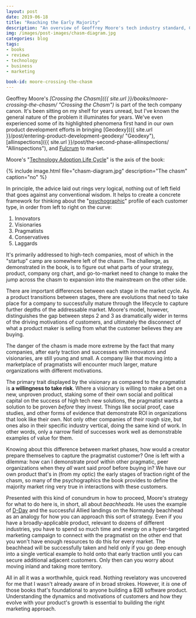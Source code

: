 ```yaml
---
layout: post
date: 2019-06-18
title: "Reaching the Early Majority"
description: "An overview of Geoffrey Moore's tech industry standard, Crossing the Chasm."
img: /images/post-images/chasm-diagram.jpg
categories: blog
tags:
- books
- reviews
- technology
- business
- marketing

book-id: moore-crossing-the-chasm
---
```


Geoffrey Moore's _[Crossing the Chasm]({{ site.url }}/books/moore-crossing-the-chasm/ "Crossing the Chasm")_ is part of the tech company canon. It's been sitting on my shelf for years unread, but I've known the general nature of the problem it illuminates for years. We've even experienced some of its highlighted phenomena first hand in our own product development efforts in bringing [Geodexy]({{ site.url }}/post/entering-product-development-geodexy/ "Geodexy"), [allinspections]({{ site.url }}/post/the-second-phase-allinspections/ "Allinspections"), and [Fulcrum](https://www.fulcrumapp.com/ "Fulcrum") to market.

Moore's "[Technology Adoption Life Cycle](https://en.wikipedia.org/wiki/Technology_adoption_life_cycle "Technology adoption life cycle")" is the axis of the book:

{% include image.html file="chasm-diagram.jpg" description="The chasm" caption="no" %}

In principle, the advice laid out rings very logical, nothing out of left field that goes against any conventional wisdom. It helps to create a concrete framework for thinking about the "[psychographic](https://en.wikipedia.org/wiki/Psychographics "Psychographics")" profile of each customer type, in order from left to right on the curve:

1. Innovators
2. Visionaries
3. Pragmatists
4. Conservatives
5. Laggards

It's primarily addressed to high-tech companies, most of which in the "startup" camp are somewhere left of the chasm. The challenge, as demonstrated in the book, is to figure out what parts of your strategy, product, company org chart, and go-to-market need to change to make the jump across the chasm to expansion into the mainstream on the other side.

There are important differences between each stage in the market cycle. As a product transitions between stages, there are evolutions that need to take place for a company to successfully mature through the lifecycle to capture further depths of the addressable market. Moore's model, however, distinguishes the gap between steps 2 and 3 as dramatically wider in terms of the driving motivations of customers, and ultimately the disconnect of what a product maker is selling from what the customer believes they are buying.

The danger of the chasm is made more extreme by the fact that many companies, after early traction and successes with innovators and visionaries, are still young and small. A company like that moving into a marketplace of pragmatists will encounter much larger, mature organizations with different motivations.

The primary trait displayed by the visionary as compared to the pragmatist is **a willingness to take risk**. Where a visionary is willing to make a bet on a new, unproven product, staking some of their own social and political capital on the success of high tech new solutions, the pragmatist wants a solution to be proven _before_ they invest. Things like social proof, case studies, and other forms of evidence that demonstrate ROI in organizations that look like their own. Not only other companies of their rough size, but ones also in their specific industry vertical, doing the same kind of work. In other words, only a narrow field of successes work well as demonstrable examples of value for them.

Knowing about this difference between market phases, how would a creator prepare themselves to capture the pragmatist customer? One is left with a dilemma: how can I demonstrate proof within other pragmatic, peer organizations when they *all* want said proof before buying in? We have our own product that's in (from my optic) the early stages of traction right of the chasm, so many of the psychographics the book provides to define the majority market ring very true in interactions with these customers.

Presented with this kind of conundrum in how to proceed, Moore's strategy for what to do here is, in short, all about _beachheads_. He uses the example of [D-Day](https://en.wikipedia.org/wiki/Normandy_landings "Normandy landings") and the successful Allied landings on the Normandy beachhead as an analogy for how you can approach this sort of strategy. Even if you have a broadly-applicable product, relevant to dozens of different industries, you have to spend so much time and energy on a hyper-targeted marketing campaign to connect with the pragmatist on the other end that you won't have enough resources to do this for every market. The beachhead will be successfully taken and held only if you go deep enough into a single vertical example to hold onto that early traction until you can secure additional adjacent customers. Only then can you worry about moving inland and taking more territory.

All in all it was a worthwhile, quick read. Nothing revelatory was uncovered for me that I wasn't already aware of in broad strokes. However, it _is_ one of those books that's foundational to anyone building a B2B software product. Understanding the dynamics and motivations of customers and how they evolve with your product's growth is essential to building the right marketing approach.
